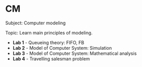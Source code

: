 # CM

Subject: Computer modeling

Topic: Learn main principles of modeling.

* **Lab 1** - Queueing theory: FIFO, FB
* **Lab 2** - Model of Computer System: Simulation
* **Lab 3** - Model of Computer System: Mathematical analysis
* **Lab 4** - Travelling salesman problem